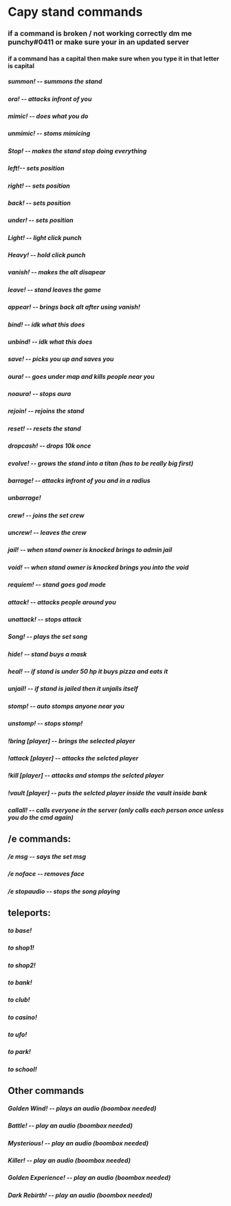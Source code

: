# Capy stand commands
### if a command is broken / not working correctly dm me punchy#0411 or make sure your in an updated server
#### if a command has a capital then make sure when you type it in that letter is capital
##### summon! -- summons the stand
##### ora! -- attacks infront of you
##### mimic! -- does what you do
##### unmimic! -- stoms mimicing
##### Stop! -- makes the stand stop doing everything
##### left!-- sets position
##### right! -- sets position
##### back! -- sets position
##### under! -- sets position
##### Light! -- light click punch
##### Heavy! -- hold click punch
##### vanish! -- makes the alt disapear
##### leave! -- stand leaves the game
##### appear! -- brings back alt after using vanish!
##### bind! -- idk what this does
##### unbind! -- idk what this does
##### save! -- picks you up and saves you
##### aura! -- goes under map and kills people near you
##### noaura! -- stops aura
##### rejoin! -- rejoins the stand
##### reset! -- resets the stand
##### dropcash! -- drops 10k once
##### evolve! -- grows the stand into a titan (has to be really big first)
##### barrage! -- attacks infront of you and in a radius
##### unbarrage!
##### crew! -- joins the set crew
##### uncrew! -- leaves the crew
##### jail! -- when stand owner is knocked brings to admin jail
##### void! -- when stand owner is knocked brings you into the void
##### requiem! -- stand goes god mode
##### attack! -- attacks people around you
##### unattack! -- stops attack
##### Song! -- plays the set song
##### hide! -- stand buys a mask
##### heal! -- if stand is under 50 hp it buys pizza and eats it
##### unjail! -- if stand is jailed then it unjails itself
##### stomp! -- auto stomps anyone near you
##### unstomp! -- stops stomp!
##### !bring [player] -- brings the selected player
##### !attack [player] -- attacks the selcted player
##### !kill [player] -- attacks and stomps the selcted player
##### !vault [player] -- puts the selcted player inside the vault inside bank
##### callall! -- calls everyone in the server (only calls each person once unless you do the cmd again)
### 
## /e commands:

##### /e msg -- says the set msg
##### /e noface -- removes face
##### /e stopaudio -- stops the song playing
### 
## teleports:
##### to base!
##### to shop1!
##### to shop2!
##### to bank!
##### to club!
##### to casino!
##### to ufo!
##### to park!
##### to school!
### 
## Other commands
##### Golden Wind! -- plays an audio (boombox needed)
##### Battle! -- play an audio (boombox needed)
##### Mysterious! -- play an audio (boombox needed)
##### Killer! -- play an audio (boombox needed)
##### Golden Experience! -- play an audio (boombox needed)
##### Dark Rebirth! -- play an audio (boombox needed)
